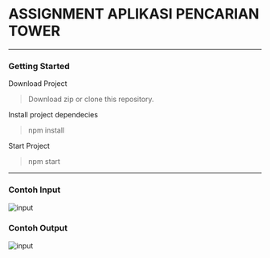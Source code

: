 # ASSIGNMENT APLIKASI PENCARIAN TOWER

---

### Getting Started

Download Project

> Download zip or clone this repository.

Install project dependecies

> npm install

Start Project

> npm start

---

### Contoh Input

![input](https://i.ibb.co/64s9xyh/Test-Case-TB.png)

### Contoh Output

![input](https://i.ibb.co/4TZZXCC/output.png)
